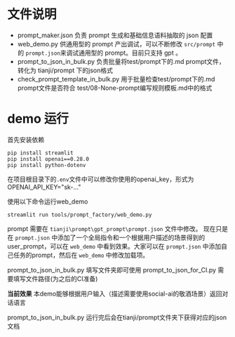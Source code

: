 # 文件说明

 - prompt_maker.json  负责 prompt 生成和基础信息语料抽取的 json 配置
 - web_demo.py  供通用型的 prompt 产出调试，可以不断修改 `src/prompt` 中的 `prompt.json`来调试通用型的 prompt。目前只支持 gpt 。
 - prompt_to_json_in_bulk.py 负责批量将test/prompt下的.md prompt文件，转化为 tianji/prompt 下的json格式
 - check_prompt_template_in_bulk.py 用于批量检查test/prompt下的.md prompt文件是否符合 test/08-None-prompt编写规则模板.md中的格式



# demo 运行

首先安装依赖

```shell
pip install streamlit
pip install openai==0.28.0
pip install python-dotenv
```

在项目根目录下的`.env`文件中可以修改你使用的openai_key，形式为OPENAI_API_KEY="sk-..."

使用以下命令运行web_demo

```shell
streamlit run tools/prompt_factory/web_demo.py
```

prompt 需要在 `tianji\prompt\gpt_prompt\prompt.json` 文件中修改。
现在只是在 `prompt.json` 中添加了一个全局指令和一个根据用户描述的场景得到的user_prompt，可以在 `web_demo` 中看到效果。大家可以在 `prompt.json` 中添加自己任务的prompt，然后在 `web_demo` 中修改加载项。 

prompt_to_json_in_bulk.py 填写文件夹即可使用
prompt_to_json_for_CI.py 需要填写文件路径(为之后的CI准备)

**当前效果**
本demo能够根据用户输入（描述需要使用social-ai的敬酒场景）返回对话语言

prompt_to_json_in_bulk.py
运行完后会在tianji/prompt文件夹下获得对应的json文档

